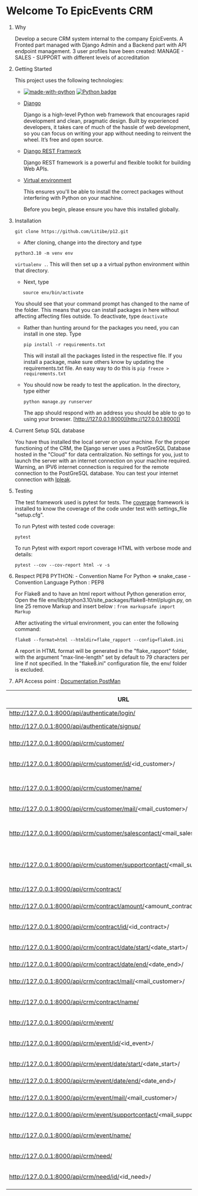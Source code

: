 # Welcome To EpicEvents CRM

1. Why

   Develop a secure CRM system internal to the company EpicEvents. A Fronted part managed with Django Admin and a Backend part with API endpoint management.
   3 user profiles have been created: MANAGE - SALES - SUPPORT with different levels of accreditation

2. Getting Started

   This project uses the following technologies:

   - [![made-with-python](https://img.shields.io/badge/Made%20with-Python-1f425f.svg)](https://www.python.org/)
   [![Python badge](https://img.shields.io/badge/Python->=3.10-blue.svg)](https://www.python.org/)


   - [Django](https://www.djangoproject.com)

     Django is a high-level Python web framework that encourages rapid development and clean, pragmatic design. Built by experienced developers, it takes care of much of the hassle of web development, so you can focus on writing your app without needing to reinvent the wheel. It’s free and open source.

   - [Django REST Framwork](https://www.django-rest-framework.org)

     Django REST framework is a powerful and flexible toolkit for building Web APIs.

   - [Virtual environment](https://virtualenv.pypa.io/en/stable/installation.html)

     This ensures you'll be able to install the correct packages without interfering with Python on your machine.

     Before you begin, please ensure you have this installed globally.

3. Installation
   ```shell
   git clone https://github.com/Litibe/p12.git
   ```

   - After cloning, change into the directory and type 
   ```shell
   python3.10 -m venv env
   ```
   <code>virtualenv .</code>. This will then set up a a virtual python environment within that directory.

   - Next, type 
   ```
      source env/bin/activate
      ```
      You should see that your command prompt has changed to the name of the folder. This means that you can install packages in here without affecting affecting files outside. To deactivate, type <code>deactivate</code>

   - Rather than hunting around for the packages you need, you can install in one step. Type 
      ```
      pip install -r requirements.txt
      ```
      This will install all the packages listed in the respective file. If you install a package, make sure others know by updating the requirements.txt file. An easy way to do this is 
         ```
         pip freeze > requirements.txt
         ```

   - You should now be ready to test the application. In the directory, type either 
      ```
      python manage.py runserver
      ```
      The app should respond with an address you should be able to go to using your browser.  [http://127.0.0.1:8000](http://127.0.0.1:8000])

4. Current Setup SQL database

   You have thus installed the local server on your machine. For the proper functioning of the CRM, the Django server uses a PostGreSQL Database hosted in the "Cloud" for data centralization. No settings for you, just to launch the server with an internet connection on your machine required.
   Warning, an IPV6 internet connection is required for the remote connection to the PostGreSQL database. You can test your internet connection with [Ipleak](https://ipleak.net).


5. Testing

   The test framework used is pytest for tests.
   The [coverage](https://coverage.readthedocs.io/en/6.3.2/) framework is installed to know the coverage of the code under test with settings_file "setup.cfg".

   To run Pytest with tested code coverage: 
   ```
   pytest
   ```

   To run Pytest with export report coverage HTML with verbose mode and details:

   ```
   pytest --cov --cov-report html -v -s
   ```

6. Respect PEP8 PYTHON:
         - Convention Name
            For Python => snake_case
         - Convention Language Python : PEP8
      
      For Flake8 and to have an html report without Python generation error, Open the file env/lib/ptyhon3.10/site_packages/flake8-html/plugin.py, on line 25 remove Markup and insert below : 
       ```
         from markupsafe import Markup
       ```
      
      After activating the virtual environment, you can enter the following command:

      ```
      flake8 --format=html --htmldir=flake_rapport --config=flake8.ini
      ```

      A report in HTML format will be generated in the "flake_rapport" folder, with the argument "max-line-length" set by default to 79 characters per line if not specified.
       In the "flake8.ini" configuration file, the env/ folder is excluded.

7. API Access point : [Documentation PostMan](https://documenter.getpostman.com/view/16769688/Uyr7HyL3) 

| URL                                                                       | METHOD ACCEPTED  | Action                                                                                |   |   |
|---------------------------------------------------------------------------|------------------|---------------------------------------------------------------------------------------|---|---|
| http://127.0.0.1:8000/api/authenticate/login/                             | POST             | Get login token                                                                       
| http://127.0.0.1:8000/api/authenticate/signup/                            | POST             | Creation of a new user, if profile manage                                            
| http://127.0.0.1:8000/api/crm/customer/                                   | GET,POST         | Get list of all customers into DB or create it                                        |   |   |
| http://127.0.0.1:8000/api/crm/customer/id/<id_customer>/                  | GET, PUT, DELETE | Get a customer by this ID, update informations or delete.                             |   |   |
| http://127.0.0.1:8000/api/crm/customer/name/                              | GET              | Search a customer by last_name, first_name or last+first_name                         |   |   |
| http://127.0.0.1:8000/api/crm/customer/mail/<mail_customer>/              | GET              | Search a customer by this mail                                                        |   |   |
| http://127.0.0.1:8000/api/crm/customer/salescontact/<mail_sales_contact>/ | GET              | Search all Customer assigned for a Sale Contact by this mail (profile_staff=="Sales") |   |   |
| http://127.0.0.1:8000/api/crm/customer/supportcontact/<mail_support_contact>/ | GET              | Search all Customer assigned for a Support Contact by this mail (profile_staff=="Support") |   |   |
| http://127.0.0.1:8000/api/crm/contract/                                   | GET, POST        | Get all contracts into DB or create it                                                |   |   |
| http://127.0.0.1:8000/api/crm/contract/amount/<amount_contract>/                   | GET              | Get contract by amount (with or without $)                                            |   |   |
| http://127.0.0.1:8000/api/crm/contract/id/<id_contract>/                  | GET,PUT, DELETE  | Get a contract by this ID, update informations or delete.                             |   |   |
| http://127.0.0.1:8000/api/crm/contract/date/start/<date_start>/                 | GET              | Search a contract by date_start                                                            |   |   |
| http://127.0.0.1:8000/api/crm/contract/date/end/<date_end>/                 | GET              | Search a contract by date_end                                                              |   |   |
| http://127.0.0.1:8000/api/crm/contract/mail/<mail_customer>/                 | GET              | Search contract by mail customer                                                              |   |   |
| http://127.0.0.1:8000/api/crm/contract/name/                 | GET              | Search a contract by last_name, first_name or last+first_name customer                                                           |   |   |
| http://127.0.0.1:8000/api/crm/event/                 | GET,  POST              | Get all events into DB or create it                                                       |   |   |
| http://127.0.0.1:8000/api/crm/event/id/<id_event>/                 | GET, PUT, DELETE             | Get a event by this ID, update informations or delete.                                                       |   |   |
| http://127.0.0.1:8000/api/crm/event/date/start/<date_start>/                 | GET              | Search a event by date_start                                                            |   |   |
| http://127.0.0.1:8000/api/crm/event/date/end/<date_end>/                 | GET              | Search a event by date_end                                                              |   |   |
| http://127.0.0.1:8000/api/crm/event/mail/<mail_customer>/                 | GET              | Search event by mail customer                                                              |   |   |
| http://127.0.0.1:8000/api/crm/event/supportcontact/<mail_support_contact>/                 | GET              | Search event by mail support_contact assigned                                                              |   |   |
| http://127.0.0.1:8000/api/crm/event/name/                 | GET              | Search a event by last_name, first_name or last+first_name customer                                                         |   |   |
| http://127.0.0.1:8000/api/crm/need/                 | GET,  POST              | Get all needs into DB or create it                                                       |   |   |
| http://127.0.0.1:8000/api/crm/need/id/<id_need>/                 | GET, PUT, DELETE             | Get a need by this ID, update informations or delete.                                                       |   |   |